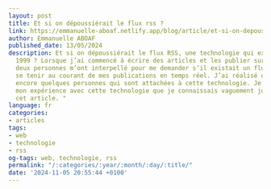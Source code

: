 ```yaml
---
layout: post
title: Et si on dépoussiérait le flux rss ?
link: https://emmanuelle-aboaf.netlify.app/blog/article/et-si-on-depoussierait-le-flux-rss
author: Emmanuelle ABOAF
published_date: 13/05/2024
description: Et si on dépoussiérait le flux RSS, une technologie qui existe depuis
  1999 ? Lorsque j’ai commencé à écrire des articles et les publier sur mon blog,
  deux personnes m’ont interpellé pour me demander s’il existait un flux RSS pour
  se tenir au courant de mes publications en temps réel. J’ai réalisé qu’il y avait
  encore quelques personnes qui sont attachées à cette technologie. Je vous partage
  mon expérience avec cette technologie que je connaissais vaguement jusque-là à travers
  cet article. "
language: fr
categories:
- articles
tags:
- web
- technologie
- rss
og-tags: web, technologie, rss
permalink: "/:categories/:year/:month/:day/:title/"
date: '2024-11-05 20:55:44 +0100'
---
```

